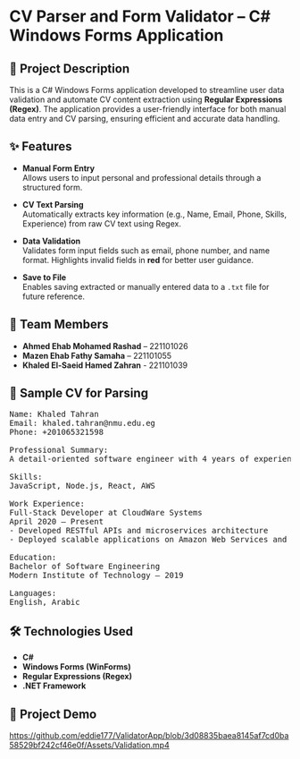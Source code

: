 # CV Parser and Form Validator – C# Windows Forms Application

## 📄 Project Description

This is a C# Windows Forms application developed to streamline user data validation and automate CV content extraction using **Regular Expressions (Regex)**. The application provides a user-friendly interface for both manual data entry and CV parsing, ensuring efficient and accurate data handling.

## ✨ Features

- **Manual Form Entry**  
  Allows users to input personal and professional details through a structured form.

- **CV Text Parsing**  
  Automatically extracts key information (e.g., Name, Email, Phone, Skills, Experience) from raw CV text using Regex.

- **Data Validation**  
  Validates form input fields such as email, phone number, and name format. Highlights invalid fields in **red** for better user guidance.

- **Save to File**  
  Enables saving extracted or manually entered data to a `.txt` file for future reference.

## 👥 Team Members

- **Ahmed Ehab Mohamed Rashad** – 221101026  
- **Mazen Ehab Fathy Samaha** – 221101055  
- **Khaled El-Saeid Hamed Zahran** - 221101039

## 🧪 Sample CV for Parsing

<pre>
Name: Khaled Tahran  
Email: khaled.tahran@nmu.edu.eg
Phone: +201065321598

Professional Summary:  
A detail-oriented software engineer with 4 years of experience in full-stack development and cloud-based application deployment.

Skills:  
JavaScript, Node.js, React, AWS

Work Experience:  
Full-Stack Developer at CloudWare Systems  
April 2020 – Present  
- Developed RESTful APIs and microservices architecture  
- Deployed scalable applications on Amazon Web Services and Azure  

Education:  
Bachelor of Software Engineering  
Modern Institute of Technology – 2019  

Languages:  
English, Arabic
</pre>


## 🛠️ Technologies Used

- **C#**
- **Windows Forms (WinForms)**
- **Regular Expressions (Regex)**
- **.NET Framework**

## 🎥 Project Demo

https://github.com/eddie177/ValidatorApp/blob/3d08835baea8145af7cd0ba58529bf242cf46e0f/Assets/Validation.mp4
